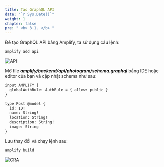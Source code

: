 ```yaml
---
title: Tạo GraphQL API
date: "`r Sys.Date()`"
weight: 1
chapter: false
pre: " <b> 3.1. </b> "
---
```


Để tạo GraphQL API bằng Amplify, ta sử dụng câu lệnh:

```html
amplify add api
```

![API](/images/3.api/api-01.png)

Mở file **_amplify/backend/api/photogram/schema.graphql_** bằng IDE hoặc editor của bạn và cập nhật schema như sau:

```html
input AMPLIFY {
  globalAuthRule: AuthRule = { allow: public }
}

type Post @model {
  id: ID!
  name: String!
  location: String!
  description: String!
  image: String
}

```

Lưu thay đổi và chạy lệnh sau:

```html
amplify build
```

![CRA](/images/3.api/api-02.png)
